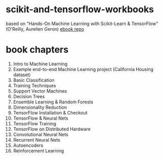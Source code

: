 # scikit-and-tensorflow-workbooks
based on "Hands-On Machine Learning with Scikit-Learn &amp; TensorFlow" (O'Reilly, Aurelien Geron)
[ebook repo](https://github.com/ageron/handson-ml/blob/master/15_autoencoders.ipynb)

# book chapters
1)  Intro to Machine Learning
2)  Example end-to-end Machine Learning project (California Housing dataset)
3)  Basic Classification
4)  Training Techniques
5)  Support Vector Machines
6)  Decision Trees
7)  Ensemble Learning & Random Forests
8)  Dimensionality Reduction
9)  TensorFlow Installation & Checkout
10) TensorFlow & Neural Nets
11) TensorFlow Training
12) TensorFlow on Distributed Hardware
13) Convolutional Neural Nets
14) Recurrent Neural Nets
15) Autoencoders
16) Reinforcement Learning
